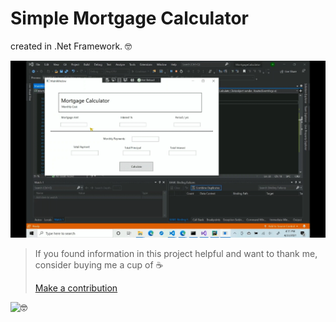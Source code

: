 # Simple Mortgage Calculator 

created in .Net Framework. 🤓


![](https://github.com/ikabanen/Mortgage-Calculator/blob/master/Mortgage_calculator.gif)


>If you found information in this project helpful and want to thank me, consider buying me a cup of ☕
>
>[Make a contribution](https://paypal.me/kabanenko?locale.x=en_US)
>

<img style="font-size: 14px!important; width: 10px!important; height: 10px!important;" alt="🤓" src="https://s.w.org/images/core/emoji/11.2.0/svg/1f913.svg">
